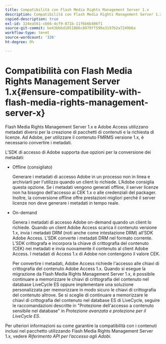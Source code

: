 ```yaml
---
title: Compatibilità con Flash Media Rights Management Server 1.x
description: Compatibilità con Flash Media Rights Management Server 1.x
copied-description: true
exl-id: 324ea561-c666-4cf9-871b-11f6b6b406f1
source-git-commit: be43bbbd1051886c8979ff590a3197b2a7249b6a
workflow-type: tm+mt
source-wordcount: '326'
ht-degree: 0%

---
```


# Compatibilità con Flash Media Rights Management Server 1.x{#ensure-compatibility-with-flash-media-rights-management-server-x}

Flash Media Rights Management Server 1.x e Adobe Access utilizzano metadati diversi per la creazione di pacchetti di contenuti e la richiesta di licenze. Ad Adobe, per utilizzare il contenuto FMRMS versione 1.x, è necessario convertire i metadati.

L’SDK di accesso di Adobe supporta due opzioni per la conversione dei metadati:

* Offline (consigliato)

   Generare i metadati di accesso Adobe in un processo non in linea e archiviarli per l&#39;utilizzo quando un client lo richiede. L’Adobe consiglia questa opzione. Se i metadati vengono generati offline, il server licenze non ha bisogno dell&#39;accesso ai CEK 1.x o alle credenziali del packager. Inoltre, la conversione offline offre prestazioni migliori perché il server licenze non deve generare i metadati in tempo reale.

* On-demand

   Genera i metadati di accesso Adobe on-demand quando un client lo richiede. Quando un client Adobe Access scarica il contenuto versione 1.x, invia i metadati DRM (noti anche come intestazione DRM) all’SDK Adobe Access. L&#39;SDK converte i metadati DRM nel formato corrente. L’SDK crittografa e incorpora la chiave di crittografia del contenuto (CEK) nei metadati e invia nuovamente il contenuto al client Adobe Access. I metadati di Access 1.x di Adobe non contengono il valore CEK.

   Per convertire i metadati, Adobe Access richiede l&#39;accesso alle chiavi di crittografia del contenuto Adobe Access 1.x. Quando si esegue la migrazione da Flash Media Rights Management Server 1.x, è possibile continuare a memorizzare le chiavi di crittografia del contenuto nel database LiveCycle ES oppure implementare una soluzione personalizzata per memorizzare in modo sicuro le chiavi di crittografia del contenuto altrove. Se si sceglie di continuare a memorizzare le chiavi di crittografia del contenuto nel database ES di LiveCycle, seguire le raccomandazioni descritte in &quot;Protezione dell&#39;accesso a contenuto sensibile nel database&quot; in *Protezione avanzata e protezione per il LiveCycle ES*.

Per ulteriori informazioni su come garantire la compatibilità con i contenuti inclusi nel pacchetto utilizzando Flash Media Rights Management Server 1.x, vedere *Riferimento API per l’accesso agli Adobi*.
